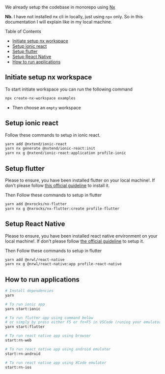 We already setup the codebase in monorepo using [Nx](https://nx.dev/)

**Nb.** I have not installed nx cli in locally, just using `npx` only. So in this documentation I will explain like in my local machine.


Table of Contents
- [Initiate setup nx workspace](#initiate-setup-nx-workspace)
- [Setup ionic react](#setup-ionic-react)
- [Setup flutter](#setup-flutter)
- [Setup React Native](#setup-react-native)
- [How to run applications](#how-to-run-applications)


## Initiate setup nx workspace
To start initiate workspace you can run the following command
```bash
npx create-nx-workspace examples
```
- Then choose an `empty` workspace


## Setup ionic react
Follow these commands to setup in ionic react.
```bash
yarn add @nxtend/ionic-react
yarn nx generate @nxtend/ionic-react:init
yarn nx g @nxtend/ionic-react:application profile-ionic
```


## Setup flutter
Please to ensure, you have been installed flutter on your local machine!.
If don't please follow [this official guideline](https://flutter.dev/docs/get-started/install) to install it.

Then Follow these commands to setup in flutter
```bash
yarn add @nxrocks/nx-flutter
yarn nx g @nxrocks/nx-flutter:create profile-flutter
```


## Setup React Native
Please to ensure, you have been installed react native environment on your local machine!.
If don't please follow [the official guideline](https://reactnative.dev/docs/environment-setup) to setup it.

Then Follow these commands to setup in flutter
```bash
yarn add @nrwl/react-native
yarn nx g @nrwl/react-native:app profile-react-native
```


## How to run applications
```bash
# Install dependencies
yarn

# To run ionic app
yarn start:ionic

# To run flutter app using command below
# or simply by press either F5 or fn+F5 in VSCode (runing your emulator first)
yarn start:flutter

# To run react native app using browser
start:rn-web

# To run react native app using android emulator
start:rn-android

# To run react native app using XCode emulator
start:rn-ios
```
